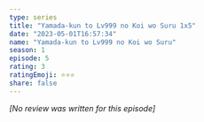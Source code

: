 ```yaml
---
type: series
title: "Yamada-kun to Lv999 no Koi wo Suru 1x5"
date: "2023-05-01T16:57:34"
name: "Yamada-kun to Lv999 no Koi wo Suru"
season: 1
episode: 5
rating: 3
ratingEmoji: ⭐️⭐️⭐️
share: false
---
```


*[No review was written for this episode]*
